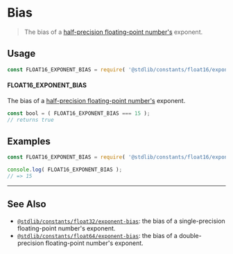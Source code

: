 <!--

@license Apache-2.0

Copyright (c) 2018 The Stdlib Authors.

Licensed under the Apache License, Version 2.0 (the "License");
you may not use this file except in compliance with the License.
You may obtain a copy of the License at

   http://www.apache.org/licenses/LICENSE-2.0

Unless required by applicable law or agreed to in writing, software
distributed under the License is distributed on an "AS IS" BASIS,
WITHOUT WARRANTIES OR CONDITIONS OF ANY KIND, either express or implied.
See the License for the specific language governing permissions and
limitations under the License.

-->

# Bias

> The bias of a [half-precision floating-point number's][half-precision-floating-point-format] exponent.

<section class="usage">

## Usage

```javascript
const FLOAT16_EXPONENT_BIAS = require( '@stdlib/constants/float16/exponent-bias' );
```

#### FLOAT16_EXPONENT_BIAS

The bias of a [half-precision floating-point number's][half-precision-floating-point-format] exponent.

```javascript
const bool = ( FLOAT16_EXPONENT_BIAS === 15 );
// returns true
```

</section>

<!-- /.usage -->

<section class="examples">

## Examples

<!-- TODO: better example -->

<!-- eslint no-undef: "error" -->

```javascript
const FLOAT16_EXPONENT_BIAS = require( '@stdlib/constants/float16/exponent-bias' );

console.log( FLOAT16_EXPONENT_BIAS );
// => 15
```

</section>

<!-- /.examples -->

<!-- Section for related `stdlib` packages. Do not manually edit this section, as it is automatically populated. -->

<section class="related">

* * *

## See Also

-   <span class="package-name">[`@stdlib/constants/float32/exponent-bias`][@stdlib/constants/float32/exponent-bias]</span><span class="delimiter">: </span><span class="description">the bias of a single-precision floating-point number's exponent.</span>
-   <span class="package-name">[`@stdlib/constants/float64/exponent-bias`][@stdlib/constants/float64/exponent-bias]</span><span class="delimiter">: </span><span class="description">the bias of a double-precision floating-point number's exponent.</span>

</section>

<!-- /.related -->

<!-- Section for all links. Make sure to keep an empty line after the `section` element and another before the `/section` close. -->

<section class="links">

[half-precision-floating-point-format]: https://en.wikipedia.org/wiki/Half-precision_floating-point_format

<!-- <related-links> -->

[@stdlib/constants/float32/exponent-bias]: https://github.com/stdlib-js/stdlib/tree/develop/lib/node_modules/%40stdlib/constants/float32/exponent-bias

[@stdlib/constants/float64/exponent-bias]: https://github.com/stdlib-js/stdlib/tree/develop/lib/node_modules/%40stdlib/constants/float64/exponent-bias

<!-- </related-links> -->

</section>

<!-- /.links -->
